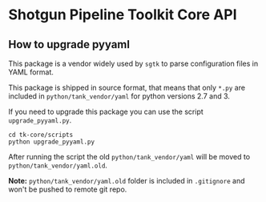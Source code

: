 # Shotgun Pipeline Toolkit Core API

## How to upgrade pyyaml

This package is a vendor widely used by `sgtk` to parse configuration files
in YAML format.

This package is shipped in source format, that means that only `*.py` are
included in `python/tank_vendor/yaml` for python versions 2.7 and 3.

If you need to upgrade this package you can use the script `upgrade_pyyaml.py`.

```shell
cd tk-core/scripts
python upgrade_pyyaml.py
```

After running the script the old `python/tank_vendor/yaml` will be moved to `python/tank_vendor/yaml.old`.

**Note:** `python/tank_vendor/yaml.old` folder is included in `.gitignore` and won't be pushed to remote git repo.
